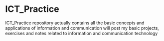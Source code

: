 # ICT_Practice
ICT_Practice repository actually contains all the basic concepts and applications of information and communication will post my basic projects, exercises and notes related to information and communication technology 
